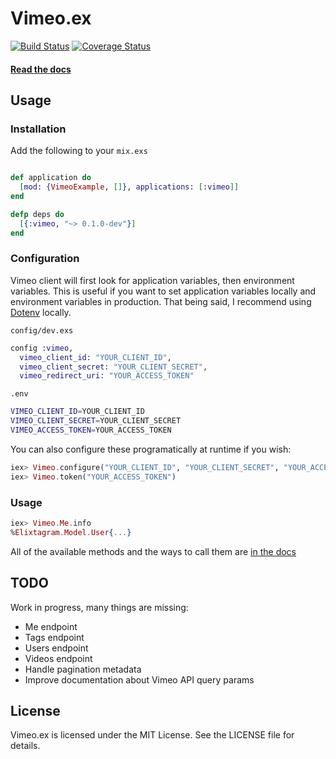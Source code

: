# Vimeo.ex

[![Build Status](https://travis-ci.org/seshook/vimeo.ex.svg)](https://travis-ci.org/seshook/vimeo.ex)
[![Coverage Status](https://coveralls.io/repos/seshook/vimeo.ex/badge.svg?branch=master&service=github)](https://coveralls.io/github/seshook/vimeo.ex?branch=master)

#### [Read the docs](https://hexdocs.pm/vimeo.ex)

## Usage

### Installation

Add the following to your `mix.exs`

````elixir

def application do
  [mod: {VimeoExample, []}, applications: [:vimeo]]
end

defp deps do
  [{:vimeo, "~> 0.1.0-dev"}]
end

````

### Configuration

Vimeo client will first look for application variables, then environment variables. This is useful if you want to set application variables locally and environment variables in production. That being said, I recommend using [Dotenv](https://github.com/avdi/dotenv_elixir) locally.

`config/dev.exs`
````elixir
config :vimeo,
  vimeo_client_id: "YOUR_CLIENT_ID",
  vimeo_client_secret: "YOUR_CLIENT_SECRET",
  vimeo_redirect_uri: "YOUR_ACCESS_TOKEN"
````

`.env`
````bash
VIMEO_CLIENT_ID=YOUR_CLIENT_ID
VIMEO_CLIENT_SECRET=YOUR_CLIENT_SECRET
VIMEO_ACCESS_TOKEN=YOUR_ACCESS_TOKEN
````

You can also configure these programatically at runtime if you wish:
````elixir
iex> Vimeo.configure("YOUR_CLIENT_ID", "YOUR_CLIENT_SECRET", "YOUR_ACCESS_TOKEN")
iex> Vimeo.token("YOUR_ACCESS_TOKEN")
````

### Usage

````elixir
iex> Vimeo.Me.info
%Elixtagram.Model.User{...}
````

All of the available methods and the ways to call them are [in the docs](https://hexdocs.pm/vimeo.ex/Vimeo.html)

## TODO

Work in progress, many things are missing:

* Me endpoint
* Tags endpoint
* Users endpoint
* Videos endpoint
* Handle pagination metadata
* Improve documentation about Vimeo API query params

## License

Vimeo.ex is licensed under the MIT License. See the LICENSE file for details.
